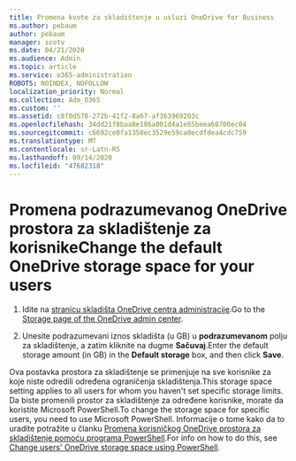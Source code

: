 ```yaml
---
title: Promena kvote za skladištenje u usluzi OneDrive for Business
ms.author: pebaum
author: pebaum
manager: scotv
ms.date: 04/21/2020
ms.audience: Admin
ms.topic: article
ms.service: o365-administration
ROBOTS: NOINDEX, NOFOLLOW
localization_priority: Normal
ms.collection: Adm_O365
ms.custom: ''
ms.assetid: c8f0d578-272b-41f2-8a67-af363969203c
ms.openlocfilehash: 34dd21f8baa8e186a001d4a1e65beea68700ec04
ms.sourcegitcommit: c6692ce0fa1358ec3529e59ca0ecdfdea4cdc759
ms.translationtype: MT
ms.contentlocale: sr-Latn-RS
ms.lasthandoff: 09/14/2020
ms.locfileid: "47682318"
---
```

# <a name="change-the-default-onedrive-storage-space-for-your-users"></a><span data-ttu-id="19946-102">Promena podrazumevanog OneDrive prostora za skladištenje za korisnike</span><span class="sxs-lookup"><span data-stu-id="19946-102">Change the default OneDrive storage space for your users</span></span>

1. <span data-ttu-id="19946-103">Idite na [stranicu skladišta OneDrive centra administracije](https://admin.onedrive.com/?v=StorageSettings).</span><span class="sxs-lookup"><span data-stu-id="19946-103">Go to the [Storage page of the OneDrive admin center](https://admin.onedrive.com/?v=StorageSettings).</span></span>
    
2. <span data-ttu-id="19946-104">Unesite podrazumevani iznos skladišta (u GB) u **podrazumevanom** polju za skladištenje, a zatim kliknite na dugme **Sačuvaj**.</span><span class="sxs-lookup"><span data-stu-id="19946-104">Enter the default storage amount (in GB) in the **Default storage** box, and then click **Save**.</span></span>
    
<span data-ttu-id="19946-105">Ova postavka prostora za skladištenje se primenjuje na sve korisnike za koje niste odredili određena ograničenja skladištenja.</span><span class="sxs-lookup"><span data-stu-id="19946-105">This storage space setting applies to all users for whom you haven't set specific storage limits.</span></span> <span data-ttu-id="19946-106">Da biste promenili prostor za skladištenje za određene korisnike, morate da koristite Microsoft PowerShell.</span><span class="sxs-lookup"><span data-stu-id="19946-106">To change the storage space for specific users, you need to use Microsoft PowerShell.</span></span> <span data-ttu-id="19946-107">Informacije o tome kako da to uradite potražite u članku [Promena korisničkog OneDrive prostora za skladištenje pomoću programa PowerShell](https://go.microsoft.com/fwlink/?linkid=866402).</span><span class="sxs-lookup"><span data-stu-id="19946-107">For info on how to do this, see [Change users' OneDrive storage space using PowerShell](https://go.microsoft.com/fwlink/?linkid=866402).</span></span>
  

